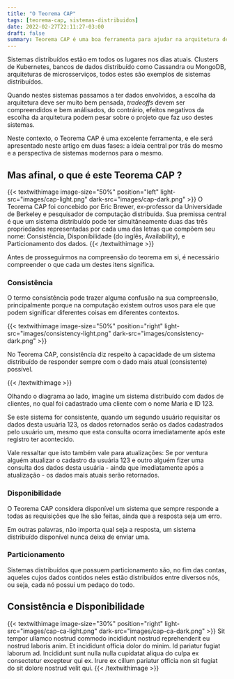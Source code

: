 ```yaml
---
title: "O Teorema CAP"
tags: [teorema-cap, sistemas-distribuidos]
date: 2022-02-27T22:11:27-03:00
draft: false
summary: Teorema CAP é uma boa ferramenta para ajudar na arquitetura de sistemas distribuídos, como microsserviços, e neste artigo abordaremos o mesmo primeiramente de forma teórica e posteriormente de forma prática.
---
```


Sistemas distribuídos estão em todos os lugares nos dias atuais. Clusters de Kubernetes, bancos de dados distribuído como Cassandra ou MongoDB, arquiteturas de microsserviços, todos estes são exemplos de sistemas distribuídos.

Quando nestes sistemas passamos a ter dados envolvidos, a escolha da arquitetura deve ser muito bem pensada, _tradeoffs_ devem ser compreendidos e bem análisados, do contrário, efeitos negativos da escolha da arquitetura podem pesar sobre o projeto que faz uso destes sistemas.

Neste contexto, o Teorema CAP é uma excelente ferramenta, e ele será apresentado neste artigo em duas fases: a ideia central por trás do mesmo e a perspectiva de sistemas modernos para o mesmo.

## Mas afinal, o que é este Teorema CAP ?

{{< textwithimage image-size="50%" position="left" light-src="images/cap-light.png" dark-src="images/cap-dark.png" >}}
O Teorema CAP foi concebido por Eric Brewer, ex-professor da Universidade de Berkeley e pesquisador de computação distribuída. Sua premissa central é que um sistema distribuído pode ter simultâneamente duas das três propriedades representadas por cada uma das letras que compõem seu nome:  Consistência, Disponibilidade (do inglês, Availability), e Particionamento dos dados.
{{< /textwithimage >}}

Antes de prosseguirmos na compreensão do teorema em si, é necessário compreender o que cada um destes itens significa.

### Consistência

O termo consistência pode trazer alguma confusão na sua compreensão, principalmente porque na computação existem outros usos para ele que podem significar diferentes coisas em diferentes contextos.

{{< textwithimage image-size="50%" position="right" light-src="images/consistency-light.png" dark-src="images/consistency-dark.png" >}}

No Teorema CAP, consistência diz respeito à capacidade de um sistema distribuído de responder sempre com o dado mais atual (consistente) possível.

{{< /textwithimage >}}

Olhando o diagrama ao lado, imagine um sistema distribuído com dados de clientes, no qual foi cadastrado uma cliente com o nome Maria e ID 123.

Se este sistema for consistente, quando um segundo usuário requisitar os dados desta usuária 123, os dados retornados serão os dados cadastrados pelo usuário um, mesmo que esta consulta ocorra imediatamente após este registro ter acontecido.

Vale ressaltar que isto também vale para atualizações: Se por ventura alguém atualizar o cadastro da usuária 123 e outro alguém fizer uma consulta dos dados desta usuária - ainda que imediatamente após a atualização - os dados mais atuais serão retornados.

### Disponibilidade

O Teorema CAP considera disponível um sistema que sempre responde a todas as requisições que lhe são feitas, ainda que a resposta seja um erro.

Em outras palavras, não importa qual seja a resposta, um sistema distribuído disponível nunca deixa de enviar uma.

### Particionamento

Sistemas distribuídos que possuem particionamento são, no fim das contas, aqueles cujos dados contidos neles estão distribuídos entre diversos nós, ou seja, cada nó possui um pedaço do todo.

## Consistência e Disponibilidade

{{< textwithimage image-size="30%" position="right" light-src="images/cap-ca-light.png" dark-src="images/cap-ca-dark.png" >}}
Sit tempor ullamco nostrud commodo incididunt nostrud reprehenderit eu nostrud laboris anim. Et incididunt officia dolor do minim. Id pariatur fugiat laborum ad. Incididunt sunt nulla nulla cupidatat aliqua do culpa ex consectetur excepteur qui ex. Irure ex cillum pariatur officia non sit fugiat do sit dolore nostrud velit qui.
{{< /textwithimage >}}


